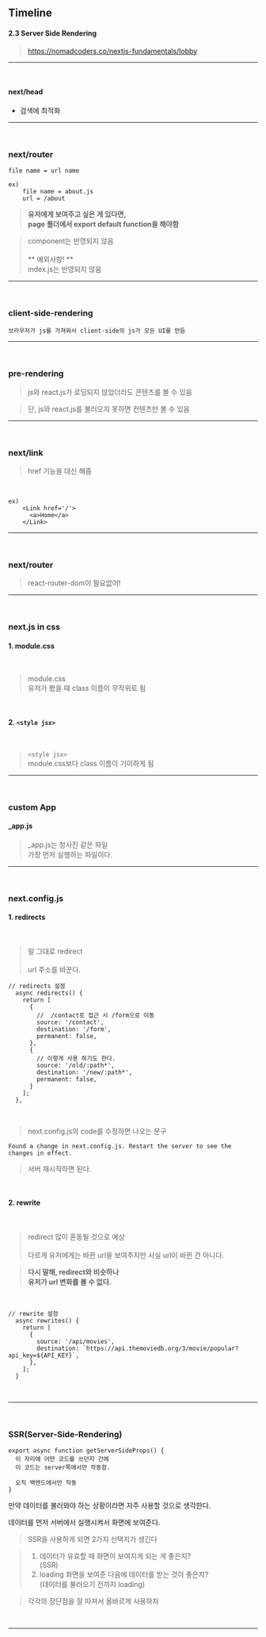 ## Timeline

#### 2.3 Server Side Rendering

> https://nomadcoders.co/nextjs-fundamentals/lobby

---

<br>

#### next/head

- 검색에 최적화

---

<br>

### next/router

```
file name = url name

ex)
    file name = about.js
    url = /about
```

> **유저에게 보여주고 싶은 게 있다면, <br> page 폴더에서 export default function을 해야함**

> component는 반영되지 않음 <br><br> ** 예외사항! ** <br>
> index.js는 반영되지 않음

---

<br>

### client-side-rendering

```
브라우저가 js를 가져와서 client-side의 js가 모든 UI를 만듬
```

---

<br>

### pre-rendering

> js와 react.js가 로딩되지 않았더라도 콘텐츠를 볼 수 있음

> 단, js와 react.js를 불러오지 못하면 컨텐츠만 볼 수 있음

---

<br>

### next/link

> href 기능을 대신 해줌

<br>

```
ex)
    <Link href='/'>
      <a>Home</a>
    </Link>

```

---

<br>

### next/router

> react-router-dom이 필요없어!

---

<br>

### next.js in css

#### 1. module.css

<br>

> module.css <br>
> 유저가 봤을 때 class 이름이 무작위로 됨

<br>

#### 2. `<style jsx>`

<br>

> `<style jsx>` <br>
> module.css보다 class 이름이 기이하게 됨

---

<br>

### custom App

#### \_app.js

> \_app.js는 청사진 같은 파일 <br>
> 가장 먼저 실행하는 파일이다.

---

<br>

### next.config.js

#### 1. redirects

<br>

> 말 그대로 redirect <br><br> url 주소를 바꾼다.

```
// redirects 설정
  async redirects() {
    return [
      {
        //  /contact로 접근 시 /form으로 이동
        source: '/contact',
        destination: '/form',
        permanent: false,
      },
      {
        // 이렇게 사용 하기도 한다.
        source: '/old/:path*',
        destination: '/new/:path*',
        permanent: false,
      }
    ];
  },
```

<br>

> next.config.js의 code를 수정하면 나오는 문구

```
Found a change in next.config.js. Restart the server to see the changes in effect.
```

> 서버 재시작하면 된다.

<br>

#### 2. rewrite

<br>

> redirect 많이 혼동될 것으로 예상 <br><br> 다르게 유저에게는 바뀐 url을 보여주지만 사실 url이 바뀐 건 아니다.

> **다시 말해, redirect와 비슷하나 <br> 유저가 url 변화를 볼 수 없다.**

<br>

```
// rewrite 설정
  async rewrites() {
    return [
      {
        source: '/api/movies',
        destination: `https://api.themoviedb.org/3/movie/popular?api_key=${API_KEY}`,
      },
    ];
  }
```

<br>

---

<br>

### SSR(Server-Side-Rendering)

```
export async function getServerSideProps() {
  이 자리에 어떤 코드를 쓰던지 간에
  이 코드는 server쪽에서만 작동함.

  오직 백엔드에서만 작동
}
```

만약 데이터를 불러와야 하는 상황이라면 자주 사용할 것으로 생각한다.

데이터를 먼저 서버에서 실행시켜서 화면에 보여준다.

> SSR을 사용하게 되면 2가지 선택지가 생긴다 <br>

> 1. 데이터가 유효할 때 화면이 보여지게 되는 게 좋은지? <br> (SSR) <br>
> 2. loading 화면을 보여준 다음에 데이터를 받는 것이 좋은지? <br> (데이터를 불러오기 전까지 loading)

> 각각의 장단점을 잘 따져서 올바르게 사용하자

<br>

---
